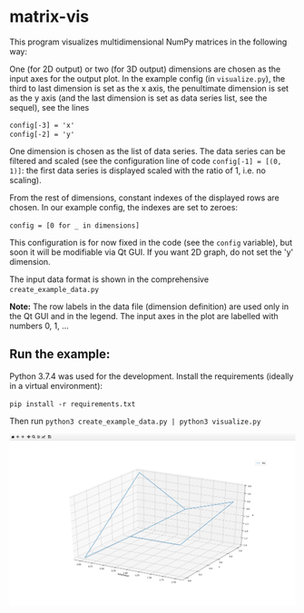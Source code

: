 # matrix-vis

This program visualizes multidimensional NumPy matrices in the following
way:

One (for 2D output) or two (for 3D output) dimensions are chosen as the input
axes for the output plot. In the example config (in `visualize.py`), the third
to last dimension is set as the x axis, the penultimate dimension is set as
the y axis (and the last dimension is set as data series list, see the
sequel), see the lines

```
config[-3] = 'x'
config[-2] = 'y'
```

One dimension is chosen as the list of data series. The data series can be
filtered and scaled (see the configuration line of code `config[-1] = [(0, 1)]`:
the first data series is displayed scaled with the ratio of 1, i.e. no scaling).

From the rest of dimensions, constant indexes of the displayed rows are chosen.
In our example config, the indexes are set to zeroes:

`config = [0 for _ in dimensions]`

This configuration is for now fixed in the code (see the `config` variable), but
soon it will be modifiable via Qt GUI. If you want 2D graph, do not set the 'y'
dimension.

The input data format is shown in the comprehensive `create_example_data.py`

**Note:** The row labels in the data file (dimension definition) are used only
in the Qt GUI and in the legend. The input axes in the plot are labelled with
numbers 0, 1, ...

## Run the example:

Python 3.7.4 was used for the development. Install the requirements (ideally in
a virtual environment):

`pip install -r requirements.txt`

Then run `python3 create_example_data.py | python3 visualize.py`

![sorry, could not load example screenshot](screenshots/example.png "Example")
